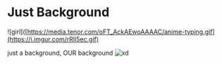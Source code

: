 # Just Background

![girl]([https://media.tenor.com/oFT_AckAEwoAAAAC/anime-typing.gif](https://i.imgur.com/rRlI5ec.gif)


 just a background,
 OUR background
 ![xd](https://memetemplate.in/uploads/1638303523.jpeg)

